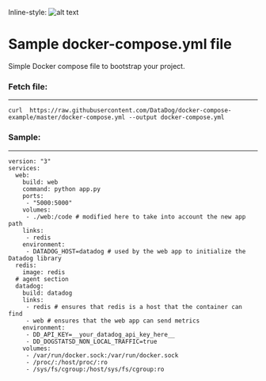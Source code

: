 Inline-style: 
![alt text](https://storage.googleapis.com/my-newest-bucket-coinsparta/docker.jpg "Sample Docker Compose File")


# Sample docker-compose.yml file
Simple Docker compose file to bootstrap your project.  



### Fetch file:
---
```
curl  https://raw.githubusercontent.com/DataDog/docker-compose-example/master/docker-compose.yml --output docker-compose.yml
```

### Sample:
---
```
version: "3"
services:
  web:
    build: web
    command: python app.py
    ports:
     - "5000:5000"
    volumes:
     - ./web:/code # modified here to take into account the new app path
    links:
     - redis
    environment:
     - DATADOG_HOST=datadog # used by the web app to initialize the Datadog library
  redis:
    image: redis
  # agent section
  datadog:
    build: datadog
    links:
     - redis # ensures that redis is a host that the container can find
     - web # ensures that the web app can send metrics
    environment:
     - DD_API_KEY=__your_datadog_api_key_here__
     - DD_DOGSTATSD_NON_LOCAL_TRAFFIC=true
    volumes:
     - /var/run/docker.sock:/var/run/docker.sock
     - /proc/:/host/proc/:ro
     - /sys/fs/cgroup:/host/sys/fs/cgroup:ro
```
